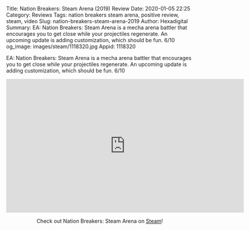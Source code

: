 Title: Nation Breakers: Steam Arena (2019) Review
Date: 2020-01-05 22:25
Category: Reviews
Tags: nation breakers steam arena, positive review, steam, video
Slug: nation-breakers-steam-arena-2019
Author: Hexadigital
Summary: EA: Nation Breakers: Steam Arena is a mecha arena battler that encourages you to get close while your projectiles regenerate. An upcoming update is adding customization, which should be fun. 6/10
og_image: images/steam/1118320.jpg
Appid: 1118320

EA: Nation Breakers: Steam Arena is a mecha arena battler that encourages you to get close while your projectiles regenerate. An upcoming update is adding customization, which should be fun. 6/10

<center><iframe src="https://www.youtube.com/embed/3EEC6loBMzY?feature=oembed" allow="accelerometer; autoplay; encrypted-media; gyroscope; picture-in-picture" width="640" height="360" frameborder="0"></iframe>

Check out Nation Breakers: Steam Arena on [Steam](https://store.steampowered.com/app/1118320/?curator_clanid=34633900)!</center>